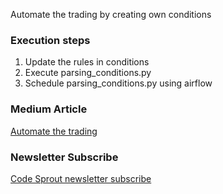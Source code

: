 Automate the trading by creating own conditions 


### Execution steps

1. Update the rules in conditions
2. Execute parsing_conditions.py
3. Schedule parsing_conditions.py using airflow


<!-- ### Preview

![Network chart](/final_ark_trades.gif) -->


### Medium Article

[Automate the trading](https://towardsdatascience.com/network-graph-of-etf-ark-funds-4f9242f19702)

### Newsletter Subscribe

[Code Sprout newsletter subscribe](https://codesprout.substack.com/welcome)